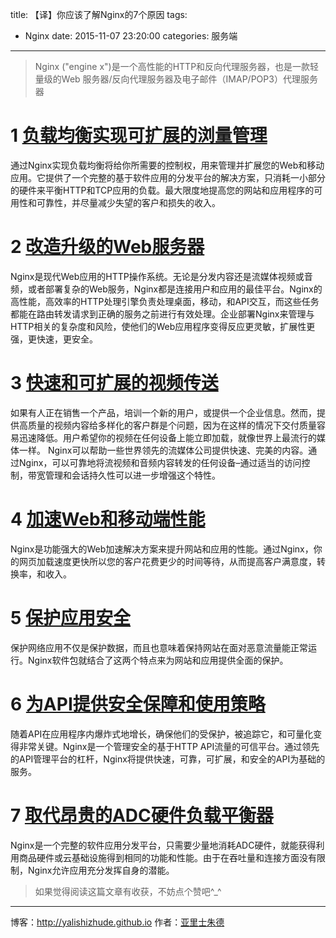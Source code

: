 title: 【译】你应该了解Nginx的7个原因
tags:
  - Nginx
date: 2015-11-07 23:20:00
categories: 服务端
---

>Nginx ("engine x")是一个高性能的HTTP和反向代理服务器，也是一款轻量级的Web 服务器/反向代理服务器及电子邮件（IMAP/POP3）代理服务器

<!-- more -->

# 1 [负载均衡实现可扩展的浏量管理](https://www.nginx.com/solutions/load-balancing/)

通过Nginx实现负载均衡将给你所需要的控制权，用来管理并扩展您的Web和移动应用。它提供了一个完整的基于软件应用的分发平台的解决方案，只消耗一小部分的硬件来平衡HTTP和TCP应用的负载。最大限度地提高您的网站和应用程序的可用性和可靠性，并尽量减少失望的客户和损失的收入。

# 2 [改造升级的Web服务器](https://www.nginx.com/solutions/web-server/)

Nginx是现代Web应用的HTTP操作系统。无论是分发内容还是流媒体视频或音频，或者部署复杂的Web服务，Nginx都是连接用户和应用的最佳平台。Nginx的高性能，高效率的HTTP处理引擎负责处理桌面，移动，和API交互，而这些任务都能在路由转发请求到正确的服务之前进行有效处理。企业部署Nginx来管理与HTTP相关的复杂度和风险，使他们的Web应用程序变得反应更灵敏，扩展性更强，更快速，更安全。

# 3 [快速和可扩展的视频传送](https://www.nginx.com/solutions/streaming-media/)

如果有人正在销售一个产品，培训一个新的用户，或提供一个企业信息。然而，提供高质量的视频内容给多样化的客户群是个问题，因为在这样的情况下交付质量容易迅速降低。用户希望你的视频在任何设备上能立即加载，就像世界上最流行的媒体一样。
Nginx可以帮助一些世界领先的流媒体公司提供快速、完美的内容。通过Nginx，可以可靠地将流视频和音频内容转发的任何设备–通过适当的访问控制，带宽管理和会话持久性可以进一步增强这个特性。

# 4 [加速Web和移动端性能](https://www.nginx.com/solutions/web-mobile-acceleration/)

Nginx是功能强大的Web加速解决方案来提升网站和应用的性能。通过Nginx，你的网页加载速度更快所以您的客户花费更少的时间等待，从而提高客户满意度，转换率，和收入。

# 5 [保护应用安全](https://www.nginx.com/solutions/application-security/)

保护网络应用不仅是保护数据，而且也意味着保持网站在面对恶意流量能正常运行。Nginx软件包就结合了这两个特点来为网站和应用提供全面的保护。

# 6 [为API提供安全保障和使用策略](https://www.nginx.com/solutions/api-gateway/)

随着API在应用程序内爆炸式地增长，确保他们的受保护，被追踪它，和可量化变得非常关键。Nginx是一个管理安全的基于HTTP API流量的可信平台。通过领先的API管理平台的杠杆，Nginx将提供快速，可靠，可扩展，和安全的API为基础的服务。

# 7 [取代昂贵的ADC硬件负载平衡器](https://www.nginx.com/solutions/adc/)

Nginx是一个完整的软件应用分发平台，只需要少量地消耗ADC硬件，就能获得利用商品硬件或云基础设施得到相同的功能和性能。由于在吞吐量和连接方面没有限制，Nginx允许应用充分发挥自身的潜能。

>如果觉得阅读这篇文章有收获，不妨点个赞吧^_^

- - - 
博客：http://yalishizhude.github.io
作者：[亚里士朱德](http://yalishizhude.github.io/about/)